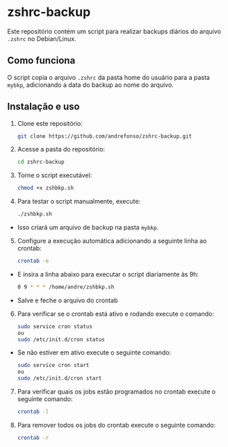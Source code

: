 # zshrc-backup

Este repositório contém um script para realizar backups diários do arquivo `.zshrc` no Debian/Linux.

## Como funciona
O script copia o arquivo `.zshrc` da pasta home do usuário para a pasta `mybkp`, adicionando a data do backup ao nome do arquivo.

## Instalação e uso
1. Clone este repositório:
   ```sh
   git clone https://github.com/andrefonso/zshrc-backup.git
2. Acesse a pasta do repositório:
   ```sh
   cd zshrc-backup
3. Torne o script executável:
   ```sh
   chmod +x zshbkp.sh
4. Para testar o script manualmente, execute:
   ```sh
   ./zshbkp.sh
- Isso criará um arquivo de backup na pasta `mybkp`.
  
5. Configure a execução automática adicionando a seguinte linha ao crontab:
   ```sh
   crontab -e
- E insira a linha abaixo para executar o script diariamente às 9h:
  ```sh
  0 9 * * * /home/andre/zshbkp.sh

- Salve e feche o arquivo do crontab
  
6. Para verificar se o crontab está ativo e rodando execute o comando:
   ```sh
   sudo service cron status
   ou
   sudo /etc/init.d/cron status
- Se não estiver em ativo execute o seguinte comando:
  ```sh
  sudo service cron start
  ou
  sudo /etc/init.d/cron start

7. Para verificar quais os jobs estão programados no crontab execute o seguinte comando:
   ```sh
   crontab -l
8. Para remover todos os jobs do crontab execute o seguinte comando:
   ```sh
   crontab -r



